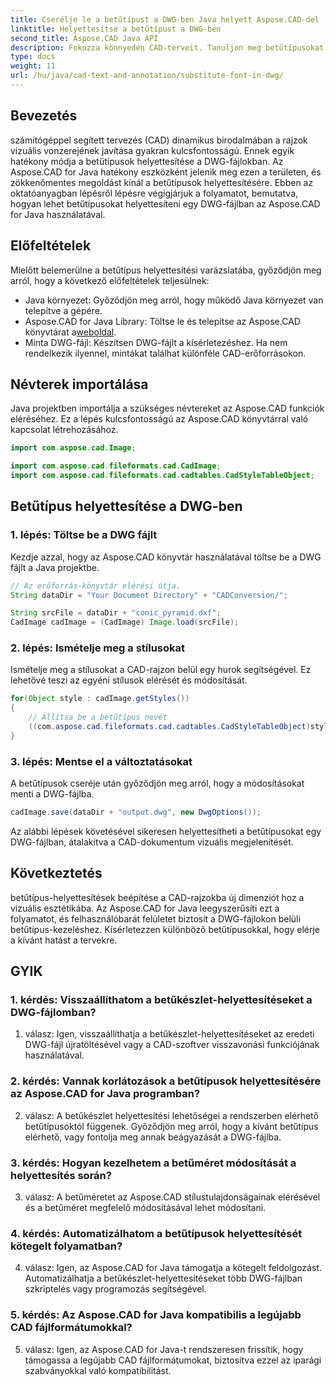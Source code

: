 ```yaml
---
title: Cserélje le a betűtípust a DWG-ben Java helyett Aspose.CAD-del
linktitle: Helyettesítse a betűtípust a DWG-ben
second_title: Aspose.CAD Java API
description: Fokozza könnyedén CAD-terveit. Tanuljon meg betűtípusokat helyettesíteni a DWG-fájlokban az Aspose.CAD for Java használatával. Lépésről lépésre útmutató a vizuális tökéletességért.
type: docs
weight: 11
url: /hu/java/cad-text-and-annotation/substitute-font-in-dwg/
---
```

## Bevezetés

számítógéppel segített tervezés (CAD) dinamikus birodalmában a rajzok vizuális vonzerejének javítása gyakran kulcsfontosságú. Ennek egyik hatékony módja a betűtípusok helyettesítése a DWG-fájlokban. Az Aspose.CAD for Java hatékony eszközként jelenik meg ezen a területen, és zökkenőmentes megoldást kínál a betűtípusok helyettesítésére. Ebben az oktatóanyagban lépésről lépésre végigjárjuk a folyamatot, bemutatva, hogyan lehet betűtípusokat helyettesíteni egy DWG-fájlban az Aspose.CAD for Java használatával.

## Előfeltételek

Mielőtt belemerülne a betűtípus helyettesítési varázslatába, győződjön meg arról, hogy a következő előfeltételek teljesülnek:

- Java környezet: Győződjön meg arról, hogy működő Java környezet van telepítve a gépére.
-  Aspose.CAD for Java Library: Töltse le és telepítse az Aspose.CAD könyvtárat a[weboldal](https://releases.aspose.com/cad/java/).
- Minta DWG-fájl: Készítsen DWG-fájlt a kísérletezéshez. Ha nem rendelkezik ilyennel, mintákat találhat különféle CAD-erőforrásokon.

## Névterek importálása

Java projektben importálja a szükséges névtereket az Aspose.CAD funkciók eléréséhez. Ez a lépés kulcsfontosságú az Aspose.CAD könyvtárral való kapcsolat létrehozásához.

```java
import com.aspose.cad.Image;

import com.aspose.cad.fileformats.cad.CadImage;
import com.aspose.cad.fileformats.cad.cadtables.CadStyleTableObject;
```

## Betűtípus helyettesítése a DWG-ben

### 1. lépés: Töltse be a DWG fájlt

Kezdje azzal, hogy az Aspose.CAD könyvtár használatával töltse be a DWG fájlt a Java projektbe.

```java
// Az erőforrás-könyvtár elérési útja.
String dataDir = "Your Document Directory" + "CADConversion/";

String srcFile = dataDir + "conic_pyramid.dxf";
CadImage cadImage = (CadImage) Image.load(srcFile);
```

### 2. lépés: Ismételje meg a stílusokat

Ismételje meg a stílusokat a CAD-rajzon belül egy hurok segítségével. Ez lehetővé teszi az egyéni stílusok elérését és módosítását.

```java
for(Object style : cadImage.getStyles())
{
    // Állítsa be a betűtípus nevét
    ((com.aspose.cad.fileformats.cad.cadtables.CadStyleTableObject)style).setPrimaryFontName("Arial");
}
```

### 3. lépés: Mentse el a változtatásokat

A betűtípusok cseréje után győződjön meg arról, hogy a módosításokat menti a DWG-fájlba.

```java
cadImage.save(dataDir + "output.dwg", new DwgOptions());
```

Az alábbi lépések követésével sikeresen helyettesítheti a betűtípusokat egy DWG-fájlban, átalakítva a CAD-dokumentum vizuális megjelenítését.

## Következtetés

betűtípus-helyettesítések beépítése a CAD-rajzokba új dimenziót hoz a vizuális esztétikába. Az Aspose.CAD for Java leegyszerűsíti ezt a folyamatot, és felhasználóbarát felületet biztosít a DWG-fájlokon belüli betűtípus-kezeléshez. Kísérletezzen különböző betűtípusokkal, hogy elérje a kívánt hatást a tervekre.

## GYIK

### 1. kérdés: Visszaállíthatom a betűkészlet-helyettesítéseket a DWG-fájlomban?

1. válasz: Igen, visszaállíthatja a betűkészlet-helyettesítéseket az eredeti DWG-fájl újratöltésével vagy a CAD-szoftver visszavonási funkciójának használatával.

### 2. kérdés: Vannak korlátozások a betűtípusok helyettesítésére az Aspose.CAD for Java programban?

2. válasz: A betűkészlet helyettesítési lehetőségei a rendszerben elérhető betűtípusoktól függenek. Győződjön meg arról, hogy a kívánt betűtípus elérhető, vagy fontolja meg annak beágyazását a DWG-fájlba.

### 3. kérdés: Hogyan kezelhetem a betűméret módosítását a helyettesítés során?

3. válasz: A betűméretet az Aspose.CAD stílustulajdonságainak elérésével és a betűméret megfelelő módosításával lehet módosítani.

### 4. kérdés: Automatizálhatom a betűtípusok helyettesítését kötegelt folyamatban?

4. válasz: Igen, az Aspose.CAD for Java támogatja a kötegelt feldolgozást. Automatizálhatja a betűkészlet-helyettesítéseket több DWG-fájlban szkriptelés vagy programozás segítségével.

### 5. kérdés: Az Aspose.CAD for Java kompatibilis a legújabb CAD fájlformátumokkal?

5. válasz: Igen, az Aspose.CAD for Java-t rendszeresen frissítik, hogy támogassa a legújabb CAD fájlformátumokat, biztosítva ezzel az iparági szabványokkal való kompatibilitást.